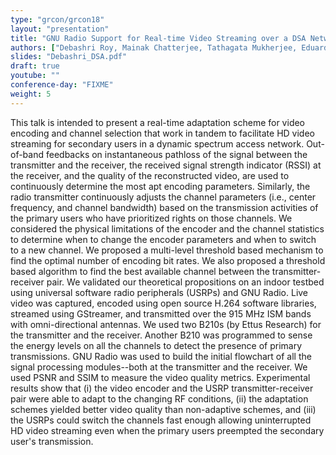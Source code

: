 ```yaml
---
type: "grcon/grcon18"
layout: "presentation"
title: "GNU Radio Support for Real-time Video Streaming over a DSA Network"
authors: ["Debashri Roy, Mainak Chatterjee, Tathagata Mukherjee, Eduardo Pasiliao"]
slides: "Debashri_DSA.pdf"
draft: true
youtube: ""
conference-day: "FIXME"
weight: 5
---
```

This talk is intended to present a real-time adaptation scheme for video encoding and channel selection that work in tandem to facilitate HD video streaming for secondary users in a dynamic spectrum access network. Out-of-band feedbacks on instantaneous pathloss of the signal between the transmitter and the receiver, the received signal strength indicator (RSSI) at the receiver, and the quality of the reconstructed video, are used to continuously determine the most apt encoding parameters. Similarly, the radio transmitter continuously adjusts the channel parameters (i.e., center frequency, and channel bandwidth) based on the transmission activities of the primary users who have prioritized rights on those channels. We considered the physical limitations of the encoder and the channel statistics to determine when to change the encoder parameters and when to switch to a new channel. We proposed a multi-level threshold based mechanism to find the optimal number of encoding bit rates. We also proposed a threshold based algorithm to find the best available channel between the transmitter-receiver pair. We validated our theoretical propositions on an indoor testbed using universal software radio peripherals (USRPs) and GNU Radio. Live video was captured, encoded using open source  H.264 software libraries, streamed using GStreamer, and transmitted over the 915 MHz ISM bands with omni-directional antennas. We used two B210s (by Ettus Research) for the transmitter and the receiver. Another B210 was programmed to sense  the energy levels on all the channels to detect the presence of primary transmissions. GNU Radio was used to build the initial flowchart of all the signal processing modules--both at the transmitter and the receiver. We used PSNR and SSIM to measure the video quality metrics. Experimental results show that (i) the video encoder and the USRP transmitter-receiver pair were able to adapt to the changing RF conditions, (ii) the adaptation schemes yielded better video quality than non-adaptive schemes, and (iii) the USRPs could switch the channels fast enough allowing uninterrupted HD video streaming even when the primary users preempted the secondary user's transmission.
